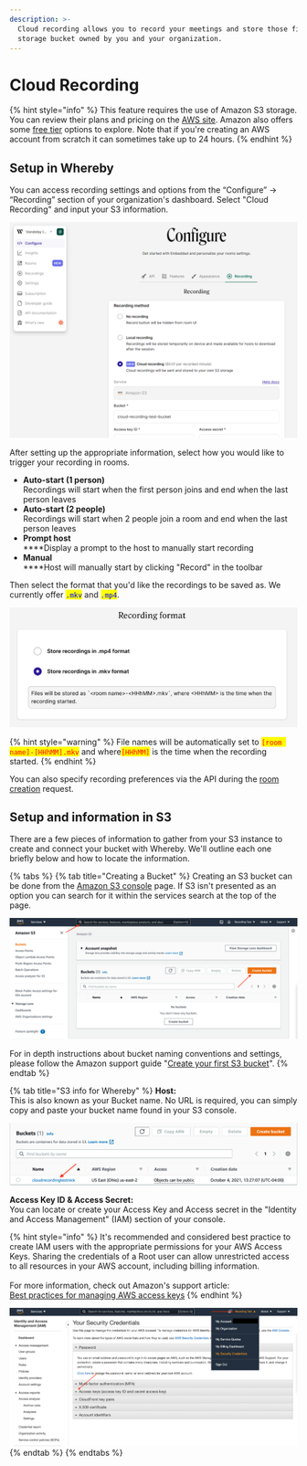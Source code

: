 ```yaml
---
description: >-
  Cloud recording allows you to record your meetings and store those files in a
  storage bucket owned by you and your organization.
---
```


# Cloud Recording

{% hint style="info" %}
This feature requires the use of Amazon S3 storage. You can review their plans and pricing on the [AWS site](https://aws.amazon.com/s3/pricing/). Amazon also offers some [free tier](https://aws.amazon.com/free/?all-free-tier.sort-by=item.additionalFields.SortRank\&all-free-tier.sort-order=asc\&awsf.Free%20Tier%20Types=\*all\&awsf.Free%20Tier%20Categories=\*all) options to explore. Note that if you're creating an AWS account from scratch it can sometimes take up to 24 hours.
{% endhint %}

## Setup in Whereby

You can access recording settings and options from the “Configure” → “Recording” section of your organization's dashboard. Select "Cloud Recording" and input your S3 information.

![](<../../.gitbook/assets/recording dashboard.png>)

After setting up the appropriate information, select how you would like to trigger your recording in rooms.&#x20;

* **Auto-start (1 person)**\
  Recordings will start when the first person joins and end when the last person leaves
* **Auto-start (2 people)**\
  Recordings will start when 2 people join a room and end when the last person leaves
* **Prompt host** \
  ****Display a prompt to the host to manually start recording
* **Manual**\
  ****Host will manually start by clicking "Record" in the toolbar

Then select the format that you'd like the recordings to be saved as. We currently offer <mark style="color:blue;">`.mkv`</mark> and <mark style="color:blue;">`.mp4`</mark>.&#x20;

![](<../../.gitbook/assets/recording format.jpg>)

{% hint style="warning" %}
File names will be automatically set to <mark style="color:red;">`[room name]-[HHhMM].mkv`</mark> and where<mark style="color:red;">`[HHhMM]`</mark> is the time when the recording started.
{% endhint %}

You can also specify recording preferences via the API during the [room creation](https://whereby.dev/http-api/#/paths/\~1meetings/post) request.

## Setup and information in S3

There are a few pieces of information to gather from your S3 instance to create and connect your bucket with Whereby. We'll outline each one briefly below and how to locate the information.

{% tabs %}
{% tab title="Creating a Bucket" %}
Creating an S3 bucket can be done from the [Amazon S3 console](https://console.aws.amazon.com/console/home) page. If S3 isn't presented as an option you can search for it within the services search at the top of the page.

![](<../../.gitbook/assets/S3 bucket.png>)

For in depth instructions about bucket naming conventions and settings, please follow the Amazon support guide "[Create your first S3 bucket](https://docs.aws.amazon.com/AmazonS3/latest/userguide/creating-bucket.html)".
{% endtab %}

{% tab title="S3 info for Whereby" %}
**Host:**\
This is also known as your Bucket name. No URL is required, you can simply copy and paste your bucket name found in your S3 console.

![](<../../.gitbook/assets/Bucket name.png>)

**Access Key ID & Access Secret:**\
You can locate or create your Access Key and Access secret in the "Identity and Access Management" (IAM) section of your console.&#x20;

{% hint style="info" %}
It's recommended and considered best practice to create IAM users with the appropriate permissions for your AWS Access Keys. Sharing the credentials of a Root user can allow unrestricted access to all resources in your AWS account, including billing information.\
\
For more information, check out Amazon's support article:\
[Best practices for managing AWS access keys](https://docs.aws.amazon.com/general/latest/gr/aws-access-keys-best-practices.html#root-password)
{% endhint %}



![Where to create Access Keys](<../../.gitbook/assets/access key s3.png>)
{% endtab %}
{% endtabs %}
